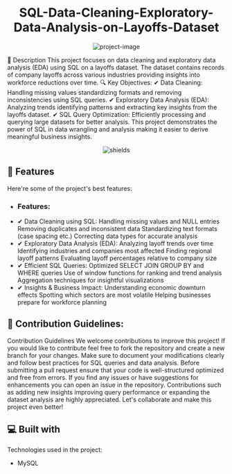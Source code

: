 <h1 align="center" id="title">SQL-Data-Cleaning-Exploratory-Data-Analysis-on-Layoffs-Dataset</h1>

<p align="center"><img src="https://socialify.git.ci/aloukik16/SQL-Data-Cleaning-Exploratory-Data-Analysis-on-Layoffs-Dataset/image?name=1&amp;theme=Light" alt="project-image"></p>

<p id="description">📌 Description This project focuses on data cleaning and exploratory data analysis (EDA) using SQL on a layoffs dataset. The dataset contains records of company layoffs across various industries providing insights into workforce reductions over time. 
  🔍 Key Objectives: 
      ✔ Data Cleaning: Handling missing values standardizing formats and removing inconsistencies using SQL queries. 
      ✔ Exploratory Data Analysis (EDA): Analyzing trends identifying patterns and extracting key insights from the layoffs dataset. 
      ✔ SQL Query Optimization: Efficiently processing and querying large datasets for better analysis. This project demonstrates the power of SQL in data wrangling and analysis making it easier to derive                 meaningful business insights.</p>

<p align="center"><img src="https://img.shields.io/badge/mysql-4479A1.svg?style=for-the-badge&amp;logo=mysql&amp;logoColor=white" alt="shields"></p>

  
  
<h2>🧐 Features</h2>

Here're some of the project's best features:

* <h3>Features: </h3>
* ✔ Data Cleaning using SQL: Handling missing values and NULL entries Removing duplicates and inconsistent data Standardizing text formats (case spacing etc.) Correcting data types for accurate analysis
* ✔ Exploratory Data Analysis (EDA): Analyzing layoff trends over time Identifying industries and companies most affected Finding regional layoff patterns Evaluating layoff percentages relative to company             size
* ✔ Efficient SQL Queries: Optimized SELECT JOIN GROUP BY and WHERE queries Use of window functions for ranking and trend analysis Aggregation techniques for insightful visualizations
* ✔ Insights & Business Impact: Understanding economic downturn effects Spotting which sectors are most volatile Helping businesses prepare for workforce planning

<h2>🍰 Contribution Guidelines:</h2>

Contribution Guidelines We welcome contributions to improve this project! If you would like to contribute feel free to fork the repository and create a new branch for your changes. Make sure to document your modifications clearly and follow best practices for SQL queries and data analysis. Before submitting a pull request ensure that your code is well-structured optimized and free from errors. If you find any issues or have suggestions for enhancements you can open an issue in the repository. Contributions such as adding new insights improving query performance or expanding the dataset analysis are highly appreciated. Let's collaborate and make this project even better!

  
  
<h2>💻 Built with</h2>

Technologies used in the project:

*   MySQL
